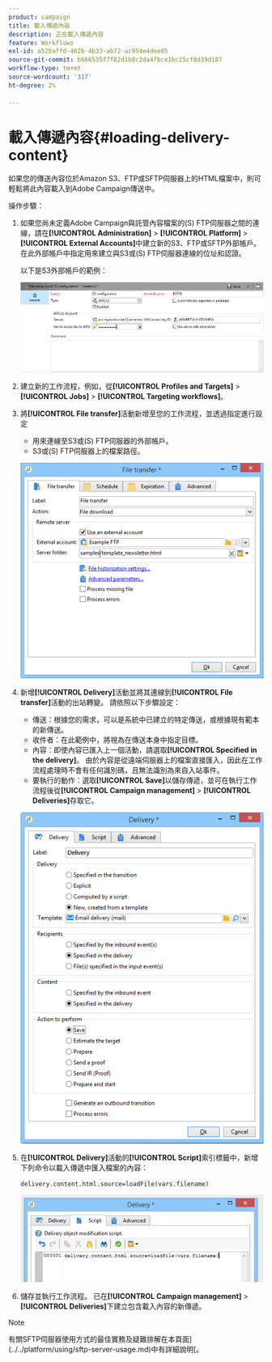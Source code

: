 ```yaml
---
product: campaign
title: 載入傳遞內容
description: 正在載入傳遞內容
feature: Workflows
exl-id: a52baffd-402b-4b33-ab72-ac954e4dee85
source-git-commit: b666535f7f82d1b8c2da4fbce1bc25cf8d39d187
workflow-type: tm+mt
source-wordcount: '317'
ht-degree: 2%

---
```


# 載入傳遞內容{#loading-delivery-content}



如果您的傳送內容位於Amazon S3、FTP或SFTP伺服器上的HTML檔案中，則可輕鬆將此內容載入到Adobe Campaign傳送中。

操作步驟：

1. 如果您尚未定義Adobe Campaign與託管內容檔案的(S) FTP伺服器之間的連線，請在&#x200B;**[!UICONTROL Administration]** > **[!UICONTROL Platform]** > **[!UICONTROL External Accounts]**&#x200B;中建立新的S3、FTP或SFTP外部帳戶。 在此外部帳戶中指定用來建立與S3或(S) FTP伺服器連線的位址和認證。

   以下是S3外部帳戶的範例：

   ![](assets/delivery_loadcontent_filetransfertexamples3.png)

1. 建立新的工作流程，例如，從&#x200B;**[!UICONTROL Profiles and Targets]** > **[!UICONTROL Jobs]** > **[!UICONTROL Targeting workflows]**。
1. 將&#x200B;**[!UICONTROL File transfer]**&#x200B;活動新增至您的工作流程，並透過指定進行設定

   * 用來連線至S3或(S) FTP伺服器的外部帳戶。
   * S3或(S) FTP伺服器上的檔案路徑。

   ![](assets/delivery_loadcontent_filetransfertexample.png)

1. 新增&#x200B;**[!UICONTROL Delivery]**&#x200B;活動並將其連線到&#x200B;**[!UICONTROL File transfer]**&#x200B;活動的出站轉變。 請依照以下步驟設定：

   * 傳送：根據您的需求，可以是系統中已建立的特定傳送，或根據現有範本的新傳送。
   * 收件者：在此範例中，將視為在傳送本身中指定目標。
   * 內容：即使內容已匯入上一個活動，請選取&#x200B;**[!UICONTROL Specified in the delivery]**。 由於內容是從遠端伺服器上的檔案直接匯入，因此在工作流程處理時不會有任何識別碼，且無法識別為來自入站事件。
   * 要執行的動作：選取&#x200B;**[!UICONTROL Save]**&#x200B;以儲存傳遞，並可在執行工作流程後從&#x200B;**[!UICONTROL Campaign management]** > **[!UICONTROL Deliveries]**&#x200B;存取它。

   ![](assets/delivery_loadcontent_activityexample.png)

1. 在&#x200B;**[!UICONTROL Delivery]**&#x200B;活動的&#x200B;**[!UICONTROL Script]**&#x200B;索引標籤中，新增下列命令以載入傳遞中匯入檔案的內容：

   ```
   delivery.content.html.source=loadFile(vars.filename)
   ```

   ![](assets/delivery_loadcontent_script.png)

1. 儲存並執行工作流程。 已在&#x200B;**[!UICONTROL Campaign management]** > **[!UICONTROL Deliveries]**&#x200B;下建立包含載入內容的新傳遞。

>[!NOTE]
>
>有關SFTP伺服器使用方式的最佳實務及疑難排解在本頁面](../../platform/using/sftp-server-usage.md)中有詳細說明[。
